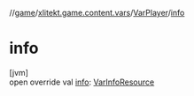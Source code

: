 //[game](../../../index.md)/[xlitekt.game.content.vars](../index.md)/[VarPlayer](index.md)/[info](info.md)

# info

[jvm]\
open override val [info](info.md): [VarInfoResource](../../../../shared/shared/xlitekt.shared.resource/-var-info-resource/index.md)
